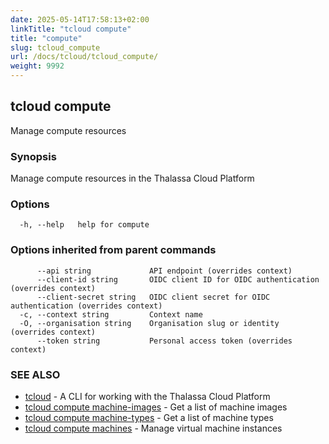 ```yaml
---
date: 2025-05-14T17:58:13+02:00
linkTitle: "tcloud compute"
title: "compute"
slug: tcloud_compute
url: /docs/tcloud/tcloud_compute/
weight: 9992
---
```

## tcloud compute

Manage compute resources

### Synopsis

Manage compute resources in the Thalassa Cloud Platform

### Options

```
  -h, --help   help for compute
```

### Options inherited from parent commands

```
      --api string             API endpoint (overrides context)
      --client-id string       OIDC client ID for OIDC authentication (overrides context)
      --client-secret string   OIDC client secret for OIDC authentication (overrides context)
  -c, --context string         Context name
  -O, --organisation string    Organisation slug or identity (overrides context)
      --token string           Personal access token (overrides context)
```

### SEE ALSO

* [tcloud](/docs/tcloud/tcloud/)	 - A CLI for working with the Thalassa Cloud Platform
* [tcloud compute machine-images](/docs/tcloud/tcloud_compute_machine-images/)	 - Get a list of machine images
* [tcloud compute machine-types](/docs/tcloud/tcloud_compute_machine-types/)	 - Get a list of machine types
* [tcloud compute machines](/docs/tcloud/tcloud_compute_machines/)	 - Manage virtual machine instances

